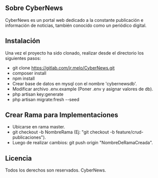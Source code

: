 ## Sobre CyberNews 

CyberNews es un portal web dedicado a la constante publicación e información de noticias, también conocido como un periódico digital.

## Instalación

Una vez el proyecto ha sido clonado, realizar desde el directorio los siguientes pasos:

- git clone https://gitlab.com/jr.melo/CyberNews.git
- composer install
- npm install
- Crear base de datos en mysql con el nombre 'cybernewsdb'.
- Modificar archivo .env.example (Poner .env y asignar valores de db).
- php artisan key:generate
- php artisan migrate:fresh --seed

## Crear Rama para Implementaciones

- Ubicarse en rama master.
- git checkout -b NombreRama (Ej: "git checkout -b feature/crud-publicaciones").
- Luego de realizar cambios: git push origin "NombreDeRamaCreada".


## Licencia

Todos los derechos son reservados. CyberNews.
